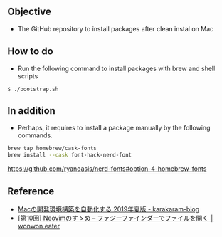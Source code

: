 ## Objective
- The GitHub repository to install packages after clean instal on Mac

## How to do

- Run the following command to install packages with brew and shell scripts

```shell
$ ./bootstrap.sh
```
## In addition
- Perhaps, it requires to install a package manually by the following commands.

```sh
brew tap homebrew/cask-fonts
brew install --cask font-hack-nerd-font
```
https://github.com/ryanoasis/nerd-fonts#option-4-homebrew-fonts

## Reference
- [Macの開発環境構築を自動化する 2019年夏版 - karakaram-blog](https://www.karakaram.com/how-to-automate-your-mac-set-up/)
- [[第10回] Neovimのすゝめ – ファジーファインダーでファイルを開く │ wonwon eater](https://wonwon-eater.com/nvim-susume-fuzzy-finder/)
